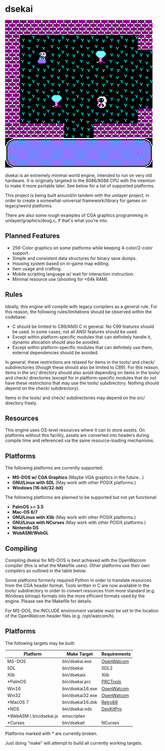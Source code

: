 
# dsekai

![Overworld Screenshot](screens/overwrld.png)

dsekai is an extremely minimal world engine, intended to run on very old hardware. It is originally targeted to the 8086/8088 CPU with the intention to make it more portable later. See below for a list of supported platforms.

This project is being built around/in tandem with the unilayer project, in order to create a somewhat-universal framework/library for games on legacy/weird platforms.

There are also some rough examples of CGA graphics programming in unilayer/graphics/dosg.c, if that's what you're into.

## Planned Features

* 256-Color graphics on some platforms while keeping 4-color/2-color support.
* Simple and consistent data structures for binary save dumps.
* Housing system based on in-game map editing.
* Item usage and crafting.
* Mobile scripting language w/ wait for interaction instruction.
* Minimal resource use (shooting for <64k RAM).

## Rules

Ideally, this engine will compile with legacy compilers as a general rule. For this reason, the following rules/limitations should be observed within the codebase:

* C should be limited to C89/ANSI C in general. No C99 features should be used. In some cases, not all ANSI features should be used.
* Except within platform-specific modules that can definitely handle it, dynamic allocation should also be avoided.
* Except within platform-specific modules that can definitely use them, external dependencies should be avoided.

In general, these restrictions are relaxed for items in the tools/ and check/ subdirectories (though these should also be limited to C89). For this reason, items in the src/ directory should also avoid depending on items in the tools/ and check/ directories (except for in platform-specific modules that do not have these restrictions that may use the tools/ subdirectory. Nothing should depend on the check/ subdirectory).

Items in the tools/ and check/ subdirectories may depend on the src/ directory freely.

## Resources

This engine uses OS-level resources where it can to store assets. On platforms without this facility, assets are converted into headers during compile time and referenced via the same resource-loading mechanisms.

## Platforms

The following platforms are currently supported:

* **MS-DOS w/ CGA Graphics** (Maybe VGA graphics in the future...)
* **GNU/Linux with SDL** (May work with other POSIX platforms.)
* **Windows (16-bit/32-bit)**

The following platforms are planned to be supported but not yet functional:

* **PalmOS >= 3.5**
* **Mac-OS 6/7**
* **GNU/Linux with Xlib** (May work with other POSIX platforms.)
* **GNU/Linux with NCurses** (May work with other POSIX platforms.)
* **Nintendo DS**
* **WebASM/WebGL**

## Compiling

Compiling dsekai for MS-DOS is best achieved with the OpenWatcom compiler (this is what the Makefile uses). Other platforms use their own compilers as outlined in the table below.

Some platforms formerly required Python in order to translate resources from the CGA header format. Tools written in C are now available in the tools/ subdirectory in order to convert resources from more standard (e.g. Windows bitmap) formats into the more efficient formats used by the engine. Please see the Makefile for details.

For MS-DOS, the INCLUDE environment variable must be set to the location of the OpenWatcom header files (e.g. /opt/watcom/h).

## Platforms

The following targets may be built:

| Platform | Make Target         | Requirements |
|----------|---------------------|--------------
| MS-DOS   | bin/dsekai.exe   | [OpenWatcom](https://github.com/open-watcom/open-watcom-v2)
| SDL      | bin/dsekai       | SDL2
| Xlib     | bin/dsekaix      | Xlib
| *PalmOS  | bin/dsekai.prc   | [PRCTools](https://github.com/jichu4n/prc-tools-remix)
| Win16    | bin/dsekai16.exe | [OpenWatcom](https://github.com/open-watcom/open-watcom-v2)
| Win32    | bin/dsekai32.exe | [OpenWatcom](https://github.com/open-watcom/open-watcom-v2)
| *MacOS 7 | bin/dsekai16.dsk | [Retro68](https://github.com/autc04/Retro68)
| *NDS     | bin/dsekai.nds   | [DevKitPro](https://devkitpro.org/)
| *WebASM  \ bin/dsekai.js    | emscripten
| *Curses  | bin/dsekait      | NCurses

Platforms marked with * are currently broken.

Just doing "make" will attempt to build all currently working targets.

